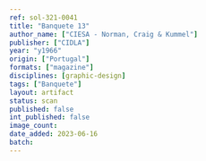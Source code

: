 ```yaml
---
ref: sol-321-0041
title: "Banquete 13"
author_name: ["CIESA - Norman, Craig & Kummel"]
publisher: ["CIDLA"]
year: "y1966"
origin: ["Portugal"]
formats: ["magazine"]
disciplines: [graphic-design]
tags: ["Banquete"]
layout: artifact
status: scan
published: false
int_published: false
image_count:
date_added: 2023-06-16
batch:
---
```

